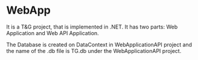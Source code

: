 # WebApp
It is a T&amp;G project, that is implemented in .NET. It has two parts: Web Application and Web API Application.

The Database is created on DataContext in WebApplicationAPI project and the name of the .db file is TG.db under the WebApplicationAPI project. 
